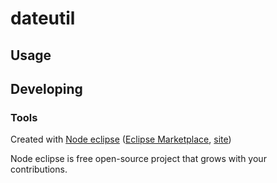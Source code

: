 

# dateutil



## Usage



## Developing



### Tools

Created with [Node eclipse](https://github.com/Nodeclipse/nodeclipse-1)
 ([Eclipse Marketplace](http://marketplace.eclipse.org/content/nodeclipse), [site](http://www.nodeclipse.org))   

Node eclipse is free open-source project that grows with your contributions.

